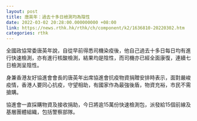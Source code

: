 ```yaml
---
layout: post
title: 唐英年：過去十多日檢測均為陰性
date: 2022-03-02 20:28:00.000000000 +08:00
link: https://news.rthk.hk/rthk/ch/component/k2/1636810-20220302.htm
categories: rthk
---
```


全國政協常委唐英年說，自從早前得悉司機染疫後，他自己過去十多日每日均有進行快速檢測，亦有進行核酸檢測，結果均是陰性，而司機亦已經全面康復，連續七日檢測呈陰性。

身兼香港友好協進會會長的唐英年出席協進會抗疫物資捐贈安排時表示，面對嚴峻疫情，香港人要同心抗疫，守望相助，有國家作為最強後盾，物資充裕，市民不需搶購。

協進會一直採購物資及接收捐助，今日將逾15萬份快速檢測包，派發給15個前線及基層團體組織，包括警察部隊。
